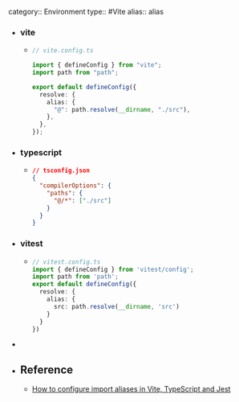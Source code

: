 category:: Environment
type:: #Vite
alias:: alias

- ### vite
	- ```typescript
	  // vite.config.ts
	  
	  import { defineConfig } from "vite";
	  import path from "path";
	  
	  export default defineConfig({
	    resolve: {
	      alias: {
	        "@": path.resolve(__dirname, "./src"),
	      },
	    },
	  });
	  ```
- ### typescript
	- ```json
	  // tsconfig.json
	  {
	    "compilerOptions": {
	      "paths": {
	        "@/*": ["./src"]
	      }
	    }
	  }
	  ```
- ### vitest
	- ```typescript
	  // vitest.config.ts
	  import { defineConfig } from 'vitest/config';
	  import path from 'path';
	  export default defineConfig({
	    resolve: {
	      alias: {
	        src: path.resolve(__dirname, 'src')
	      }
	    }
	  })
	  ```
-
- ## Reference
	- [How to configure import aliases in Vite, TypeScript and Jest](https://divotion.com/blog/how-to-configure-import-aliases-in-vite-typescript-and-jest)